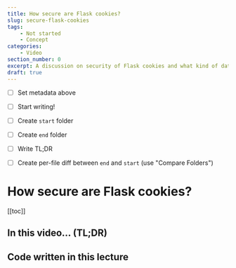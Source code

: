 ```yaml
---
title: How secure are Flask cookies?
slug: secure-flask-cookies
tags:
    - Not started
    - Concept
categories:
    - Video
section_number: 0
excerpt: A discussion on security of Flask cookies and what kind of data you can put in them.
draft: true
---
```


- [ ] Set metadata above
- [ ] Start writing!
- [ ] Create `start` folder
- [ ] Create `end` folder
- [ ] Write TL;DR
- [ ] Create per-file diff between `end` and `start` (use "Compare Folders")


# How secure are Flask cookies?

[[toc]]

## In this video... (TL;DR)

## Code written in this lecture
